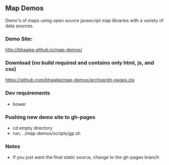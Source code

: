 ## Map Demos
Demo's of maps using open source javascript map libraries with a variety of data sources.

### Demo Site:
http://bhawke.github.io/map-demos/

### Download (no build required and contains only html, js, and css)
https://github.com/bhawke/map-demos/archive/gh-pages.zip

### Dev requirements
* bower

### Pushing new demo site to gh-pages
* cd empty directory
* run: ../map-demos/scripts/gp.sh

### Notes
* If you just want the final static source, change to the gh-pages branch